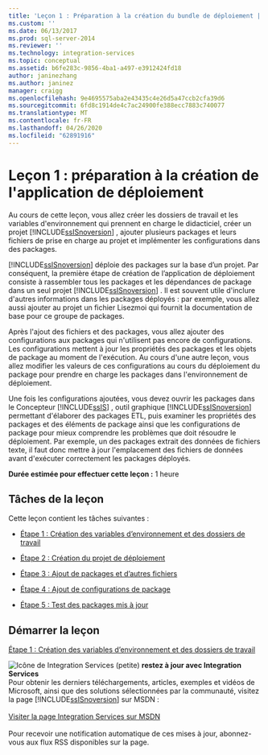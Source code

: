 ```yaml
---
title: 'Leçon 1 : Préparation à la création du bundle de déploiement | Microsoft Docs'
ms.custom: ''
ms.date: 06/13/2017
ms.prod: sql-server-2014
ms.reviewer: ''
ms.technology: integration-services
ms.topic: conceptual
ms.assetid: b6fe283c-9856-4ba1-a497-e3912424fd18
author: janinezhang
ms.author: janinez
manager: craigg
ms.openlocfilehash: 9e4695575aba2e43435c4e26d5a47ccb2cfa39d6
ms.sourcegitcommit: 6fd8c1914de4c7ac24900fe388ecc7883c740077
ms.translationtype: MT
ms.contentlocale: fr-FR
ms.lasthandoff: 04/26/2020
ms.locfileid: "62891916"
---
```

# <a name="lesson-1-preparing-to-create-the-deployment-bundle"></a>Leçon 1 : préparation à la création de l'application de déploiement
  Au cours de cette leçon, vous allez créer les dossiers de travail et les variables d'environnement qui prennent en charge le didacticiel, créer un projet [!INCLUDE[ssISnoversion](../includes/ssisnoversion-md.md)] , ajouter plusieurs packages et leurs fichiers de prise en charge au projet et implémenter les configurations dans des packages.  
  
 [!INCLUDE[ssISnoversion](../includes/ssisnoversion-md.md)] déploie des packages sur la base d’un projet. Par conséquent, la première étape de création de l’application de déploiement consiste à rassembler tous les packages et les dépendances de package dans un seul projet [!INCLUDE[ssISnoversion](../includes/ssisnoversion-md.md)] . Il est souvent utile d'inclure d'autres informations dans les packages déployés : par exemple, vous allez aussi ajouter au projet un fichier Lisezmoi qui fournit la documentation de base pour ce groupe de packages.  
  
 Après l'ajout des fichiers et des packages, vous allez ajouter des configurations aux packages qui n'utilisent pas encore de configurations. Les configurations mettent à jour les propriétés des packages et les objets de package au moment de l'exécution. Au cours d'une autre leçon, vous allez modifier les valeurs de ces configurations au cours du déploiement du package pour prendre en charge les packages dans l'environnement de déploiement.  
  
 Une fois les configurations ajoutées, vous devez ouvrir les packages dans le Concepteur [!INCLUDE[ssIS](../includes/ssis-md.md)] , outil graphique [!INCLUDE[ssISnoversion](../includes/ssisnoversion-md.md)] permettant d'élaborer des packages ETL, puis examiner les propriétés des packages et des éléments de package ainsi que les configurations de package pour mieux comprendre les problèmes que doit résoudre le déploiement. Par exemple, un des packages extrait des données de fichiers texte, il faut donc mettre à jour l'emplacement des fichiers de données avant d'exécuter correctement les packages déployés.  
  
 **Durée estimée pour effectuer cette leçon :** 1 heure  
  
## <a name="lesson-tasks"></a>Tâches de la leçon  
 Cette leçon contient les tâches suivantes :  
  
-   [Étape 1 : Création des variables d’environnement et des dossiers de travail](../integration-services/lesson-1-1-creating-working-folders-and-environment-variables.md)  
  
-   [Étape 2 : Création du projet de déploiement](../integration-services/lesson-1-2-creating-the-deployment-project.md)  
  
-   [Étape 3 : Ajout de packages et d’autres fichiers](../integration-services/lesson-1-3-adding-packages-and-other-files.md)  
  
-   [Étape 4 : Ajout de configurations de package](../integration-services/lesson-1-4-adding-package-configurations.md)  
  
-   [Étape 5 : Test des packages mis à jour](../integration-services/lesson-1-5-testing-the-updated-packages.md)  
  
## <a name="start-the-lesson"></a>Démarrer la leçon  
 [Étape 1 : Création des variables d’environnement et des dossiers de travail](../integration-services/lesson-1-1-creating-working-folders-and-environment-variables.md)  
  
![Icône de Integration Services (petite)](media/dts-16.gif "Icône Integration Services (petite)")  **restez à jour avec Integration Services**<br /> Pour obtenir les derniers téléchargements, articles, exemples et vidéos de Microsoft, ainsi que des solutions sélectionnées par la communauté, visitez la page [!INCLUDE[ssISnoversion](../includes/ssisnoversion-md.md)] sur MSDN :<br /><br /> [Visiter la page Integration Services sur MSDN](https://go.microsoft.com/fwlink/?LinkId=136655)<br /><br /> Pour recevoir une notification automatique de ces mises à jour, abonnez-vous aux flux RSS disponibles sur la page.  
  
  
